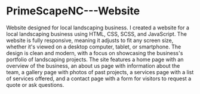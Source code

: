 # PrimeScapeNC---Website
Website designed for local landscaping business.
I created a website for a local landscaping business using HTML, CSS, SCSS, and JavaScript.
The website is fully responsive, meaning it adjusts to fit any screen size, whether it's viewed
on a desktop computer, tablet, or smartphone. The design is clean and modern, with a focus on showcasing the business's portfolio of landscaping projects.
The site features a home page with an overview of the business, an about us page with information about the team, a gallery page with photos of past projects, 
a services page with a list of services offered, and a contact page with a form for visitors to
request a quote or ask questions.
